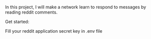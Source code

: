 In this project, I will make a network learn to respond to messages by reading reddit comments.

Get started:

Fill your reddit application secret key in .env file